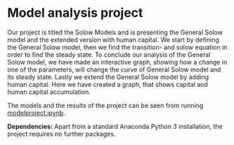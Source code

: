 # Model analysis project

Our project is titled the Solow Models and is presenting the General Solow model and the extended version with human capital. We start by defining the General Solow model, then we find the transition- and solow equation in order to find the steady state. To conclude our analysis of the General Solow model, we have made an interactive graph, showing how a change in one of the parameters, will change the curve of General Solow model and its steady state. Lastly we extend the General Solow model by adding human capital. Here we have created a graph, that shows capital and human capital accumulation.

The models and the results of the project can be seen from running [modelproject.ipynb](modelproject.ipynb).

**Dependencies:** Apart from a standard Anaconda Python 3 installation, the project requires no further packages.
